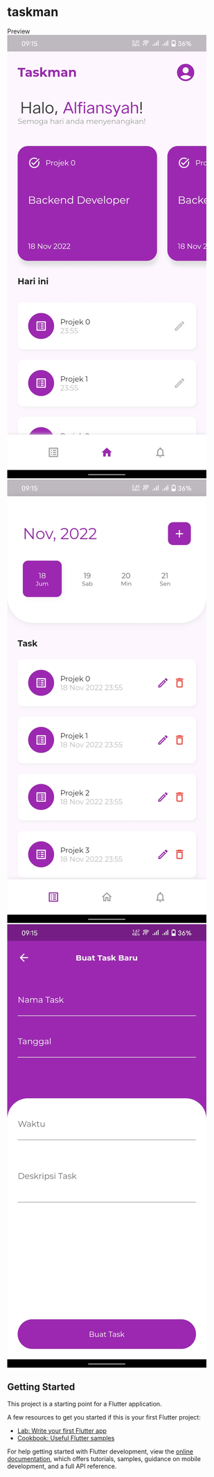 # taskman

Preview
![home page](https://github.com/izzaalfiansyah/flutter-taskman/blob/master/docs/1.jpg)
![task page](https://github.com/izzaalfiansyah/flutter-taskman/blob/master/docs/2.jpg)
![create task page](https://github.com/izzaalfiansyah/flutter-taskman/blob/master/docs/3.jpg)

## Getting Started

This project is a starting point for a Flutter application.

A few resources to get you started if this is your first Flutter project:

- [Lab: Write your first Flutter app](https://docs.flutter.dev/get-started/codelab)
- [Cookbook: Useful Flutter samples](https://docs.flutter.dev/cookbook)

For help getting started with Flutter development, view the
[online documentation](https://docs.flutter.dev/), which offers tutorials,
samples, guidance on mobile development, and a full API reference.

